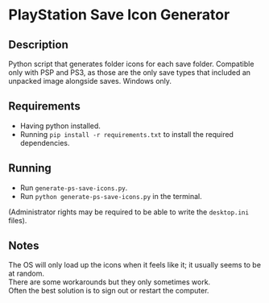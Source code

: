 # PlayStation Save Icon Generator

## Description

Python script that generates folder icons for each save folder.
Compatible only with PSP and PS3, as those are the only save types that included an unpacked image alongside saves.
Windows only.

## Requirements

- Having python installed.
- Running `pip install -r requirements.txt` to install the required dependencies.

## Running

- Run `generate-ps-save-icons.py`.
- Run `python generate-ps-save-icons.py` in the terminal.

(Administrator rights may be required to be able to write the `desktop.ini` files).

## Notes

The OS will only load up the icons when it feels like it; it usually seems to be at random.  
There are some workarounds but they only sometimes work.  
Often the best solution is to sign out or restart the computer.
